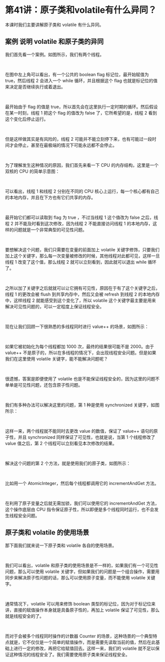 # 第41讲：原子类和volatile有什么异同？

本课时我们主要讲解原子类和 volatile 有什么异同。  

**案例** **说明** **volatile** **和原子类的异同**
--------------------------------------

我们首先看一个案例。如图所示，我们有两个线程。

<br />


<Image alt="" src="https://s0.lgstatic.com/i/image3/M01/64/9F/CgpOIF49B7qAIJThAAB6qxJtvhs898.png"/> 


<br />

在图中左上角可以看出，有一个公共的 boolean flag 标记位，最开始赋值为 true，然后线程 2 会进入一个 while 循环，并且根据这个 flag 也就是标记位的值来决定是否继续执行或着退出。

<br />

最开始由于 flag 的值是 true，所以首先会在这里执行一定时期的循环。然后假设在某一时刻，线程 1 把这个 flag 的值改为 false 了，它所希望的是，线程 2 看到这个变化后停止运行。

<br />

但是这样做其实是有风险的，线程 2 可能并不能立刻停下来，也有可能过一段时间才会停止，甚至在最极端的情况下可能永远都不会停止。

<br />

为了理解发生这种情况的原因，我们首先来看一下 CPU 的内存结构，这里是一个双核的 CPU 的简单示意图：

<br />


<Image alt="" src="https://s0.lgstatic.com/i/image3/M01/64/A0/Cgq2xl49B9GAHIQWAABs3zG_-08605.png"/> 


<br />

可以看出，线程 1 和线程 2 分别在不同的 CPU 核心上运行，每一个核心都有自己的本地内存，并且在下方也有它们共享的内存。

<br />

最开始它们都可以读取到 flag 为 true ，不过当线程 1 这个值改为 false 之后，线程 2 并不能及时看到这次修改，因为线程 2 不能直接访问线程 1 的本地内存，这样的问题就是一个非常典型的可见性问题。

<br />


<Image alt="" src="https://s0.lgstatic.com/i/image3/M01/64/A0/Cgq2xl49B-mAArdMAACJefFgK2k906.png"/> 


<br />

要想解决这个问题，我们只需要在变量的前面加上 volatile 关键字修饰，只要我们加上这个关键字，那么每一次变量被修改的时候，其他线程对此都可见，这样一旦线程 1 改变了这个值，那么线程 2 就可以立刻看到，因此就可以退出 while 循环了。

<br />


<Image alt="" src="https://s0.lgstatic.com/i/image3/M01/64/A0/Cgq2xl49CACANaAbAACTXNZMnjQ802.png"/> 


<br />

之所以加了关键字之后就就可以让它拥有可见性，原因在于有了这个关键字之后，线程 1 的更改会被 flush 到共享内存中，然后又会被 refresh 到线程 2 的本地内存中，这样线程 2 就能感受到这个变化了，所以 volatile 这个关键字最主要是用来解决可见性问题的，可以一定程度上保证线程安全。

<br />

现在让我们回顾一下很熟悉的多线程同时进行 value++ 的场景，如图所示：

<br />


<Image alt="" src="https://s0.lgstatic.com/i/image3/M01/64/9F/CgpOIF49CBeAUzqHAABbWQsq8Q8832.png"/> 


<br />

如果它被初始化为每个线程都加 1000 次，最终的结果很可能不是 2000。由于 value++ 不是原子的，所以在多线程的情况下，会出现线程安全问题。但是如果我们在这里使用 volatile 关键字，能不能解决问题呢？

<br />


<Image alt="" src="https://s0.lgstatic.com/i/image3/M01/64/9F/CgpOIF49CCqALcWIAABfoeCHiaA363.png"/> 


<br />

很遗憾，答案是即便使用了 volatile 也是不能保证线程安全的，因为这里的问题不单单是可见性问题，还包含原子性问题。

<br />

我们有多种办法可以解决这里的问题，第 1 种是使用 synchronized 关键字，如图所示：

<br />


<Image alt="" src="https://s0.lgstatic.com/i/image3/M01/64/9F/CgpOIF49CD6AQpviAACRYw_n1i4430.png"/> 


<br />

这样一来，两个线程就不能同时去更改 value 的数值，保证了 value++ 语句的原子性，并且 synchronized 同样保证了可见性，也就是说，当第 1 个线程修改了 value 值之后，第 2 个线程可以立刻看见本次修改的结果。

<br />

解决这个问题的第 2 个方法，就是使用我们的原子类，如图所示：

<br />


<Image alt="" src="https://s0.lgstatic.com/i/image3/M01/64/A0/CgpOIF49Ca2AL79uAACSZRAVJcg684.png"/> 


<br />

比如用一个 AtomicInteger，然后每个线程都调用它的 incrementAndGet 方法。

<br />

在利用了原子变量之后就无需加锁，我们可以使用它的 incrementAndGet 方法，这个操作底层由 CPU 指令保证原子性，所以即便是多个线程同时运行，也不会发生线程安全问题。

**原子类和** **volatile** **的使用场景**
-------------------------------

那下面我们就来说一下原子类和 volatile 各自的使用场景。

<br />

我们可以看出，volatile 和原子类的使用场景是不一样的，如果我们有一个可见性问题，那么可以使用 volatile 关键字，但如果我们的问题是一个组合操作，需要用同步来解决原子性问题的话，那么可以使用原子变量，而不能使用 volatile 关键字。

<br />

通常情况下，volatile 可以用来修饰 boolean 类型的标记位，因为对于标记位来讲，直接的赋值操作本身就是具备原子性的，再加上 volatile 保证了可见性，那么就是线程安全的了。

<br />

而对于会被多个线程同时操作的计数器 Counter 的场景，这种场景的一个典型特点就是，它不仅仅是一个简单的赋值操作，而是需要先读取当前的值，然后在此基础上进行一定的修改，再把它给赋值回去。这样一来，我们的 volatile 就不足以保证这种情况的线程安全了。我们需要使用原子类来保证线程安全。

